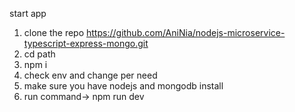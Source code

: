 start app

1. clone the repo https://github.com/AniNia/nodejs-microservice-typescript-express-mongo.git
2. cd path
3. npm i
4. check env and change per need
5. make sure you have nodejs and mongodb install
6. run command-> npm run dev